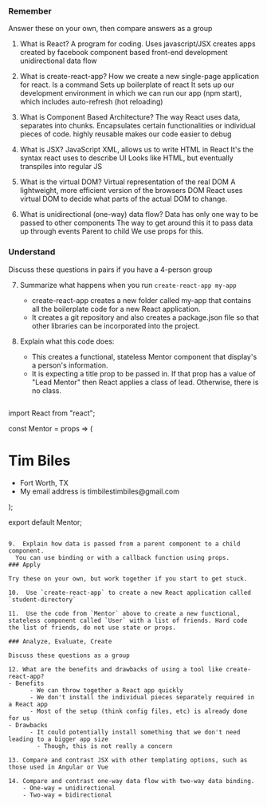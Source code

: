 ### Remember

Answer these on your own, then compare answers as a group

1.  What is React?
  A program for coding.
  Uses javascript/JSX
  creates apps
  created by facebook
  component based
  front-end development
  unidirectional data flow

2.  What is create-react-app?
  How we create a new single-page application for react.
  Is a command
  Sets up boilerplate of react
  It sets up our development environment in which we can run our app (npm start), which includes auto-refresh (hot reloading)

3.  What is Component Based Architecture?
  The way React uses data, separates into chunks.
  Encapsulates certain functionalities or individual pieces of code.
  highly reusable
  makes our code easier to debug

4.  What is JSX?
  JavaScript XML, allows us to write HTML in React
  It's the syntax react uses to describe UI
  Looks like HTML, but eventually transpiles into regular JS

5.  What is the virtual DOM?
  Virtual representation of the real DOM
  A lightweight, more efficient version of the browsers DOM
  React uses virtual DOM to decide what parts of the actual DOM to change.

6.  What is unidirectional (one-way) data flow?
  Data has only one way to be passed to other components
  The way to get around this it to pass data up through events
  Parent to child
  We use props for this.
### Understand

Discuss these questions in pairs if you have a 4-person group

7.  Summarize what happens when you run `create-react-app my-app`
    - create-react-app creates a new folder called my-app that contains all the boilerplate code for a new React application. 
    - It creates a git repository and also creates a package.json file so that other libraries can be incorporated into the project.
8.  Explain what this code does:
    - This creates a functional, stateless Mentor component that display's a person's information. 
    - It is expecting a title prop to be passed in. If that prop has a value of "Lead Mentor" then React applies a class of lead. Otherwise, there is no class.
    
    ```jsx
import React from "react";

const Mentor = props => (
  <div className="mentor-container">
    <h1 className={props.title === "Lead Mentor" ? "lead" : ""}>Tim Biles</h1>
    <ul>
      <li>Fort Worth, TX</li>
      <li>My email address is timbilestimbiles@gmail.com</li>
    </ul>
  </div>
);

export default Mentor;
```

9.  Explain how data is passed from a parent component to a child component.
  You can use binding or with a callback function using props.
### Apply

Try these on your own, but work together if you start to get stuck.

10.  Use `create-react-app` to create a new React application called `student-directory`

11.  Use the code from `Mentor` above to create a new functional, stateless component called `User` with a list of friends. Hard code the list of friends, do not use state or props.

### Analyze, Evaluate, Create

Discuss these questions as a group

12. What are the benefits and drawbacks of using a tool like create-react-app?
- Benefits
      - We can throw together a React app quickly
      - We don't install the individual pieces separately required in a React app
      - Most of the setup (think config files, etc) is already done for us
- Drawbacks
      - It could potentially install something that we don't need leading to a bigger app size
        - Though, this is not really a concern

13. Compare and contrast JSX with other templating options, such as those used in Angular or Vue

14. Compare and contrast one-way data flow with two-way data binding.
    - One-way = unidirectional
    - Two-way = bidirectional